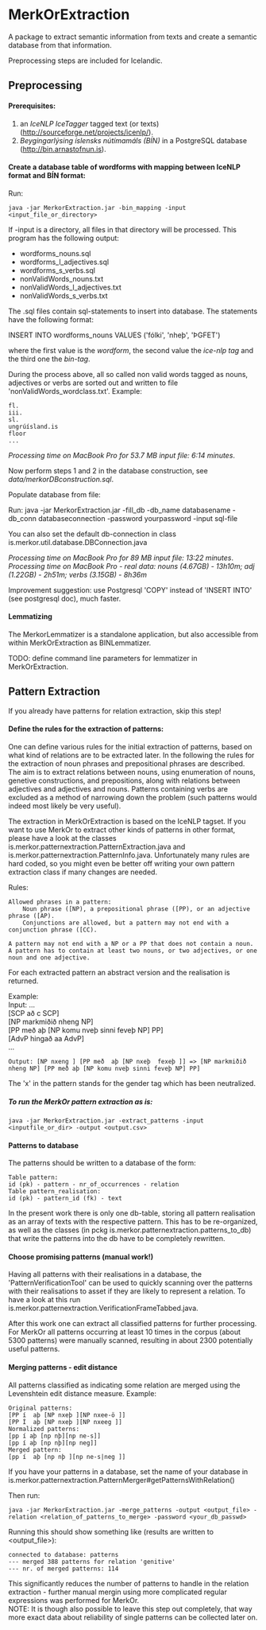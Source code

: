 # MerkOrExtraction

A package to extract semantic information from texts and create a semantic database from that information.

Preprocessing steps are included for Icelandic.

## Preprocessing

#### Prerequisites: 
1. an <i>IceNLP IceTagger</i> tagged text (or texts) (<http://sourceforge.net/projects/icenlp/>).
2. <i>Beygingarlýsing íslensks nútímamáls (BÍN)</i> in a PostgreSQL database (<http://bin.arnastofnun.is>).

#### Create a database table of wordforms with mapping between IceNLP format and BÍN format:

Run:

    java -jar MerkorExtraction.jar -bin_mapping -input <input_file_or_directory>


If -input is a directory, all files in that directory will be processed.
This program has the following output:

* wordforms\_nouns.sql
* wordforms\_l\_adjectives.sql
* wordforms\_s\_verbs.sql
* nonValidWords\_nouns.txt
* nonValidWords\_l\_adjectives.txt
* nonValidWords\_s\_verbs.txt

The .sql files contain sql-statements to insert into database. The statements have the following format:

   INSERT INTO wordforms\_nouns VALUES ('fólki', 'nheþ', 'ÞGFET')

where the first value is the <i>wordform</i>, the second value the <i>ice-nlp tag</i> and the third one the <i>bin-tag</i>.

During the process above, all so called non valid words tagged as nouns, adjectives or verbs are sorted out
and written to file 'nonValidWords\_wordclass.txt'.
Example:

    fl.
    iii.
    sl.
    ungrúísland.is
    floor
    ...

<i>Processing time on MacBook Pro for 53.7 MB input file: 6:14 minutes</i>.

Now perform steps 1 and 2 in the database construction, see <i>data/merkorDBconstruction.sql</i>.

Populate database from file:

Run:
    java -jar MerkorExtraction.jar -fill\_db -db\_name databasename -db\_conn databaseconnection -password yourpassword -input sql-file

You can also set the default db-connection in class is.merkor.util.database.DBConnection.java

<i>Processing time on MacBook Pro for 89 MB input file: 13:22 minutes</i>.
<i>Processing time on MacBook Pro - real data: nouns (4.67GB) - 13h10m; adj (1.22GB) - 2h51m; verbs (3.15GB) - 8h36m</i>

Improvement suggestion: use Postgresql 'COPY' instead of 'INSERT INTO' (see postgresql doc), much faster.

#### Lemmatizing

The MerkorLemmatizer is a standalone application, but also accessible from within MerkOrExtraction as BINLemmatizer.

TODO: define command line parameters for lemmatizer in MerkOrExtraction.

## Pattern Extraction

If you already have patterns for relation extraction, skip this step!

#### Define the rules for the extraction of patterns:

One can define various rules for the initial extraction of patterns, based on what kind of relations are to be extracted later.
In the following the rules for the extraction of noun phrases and prepositional phrases are described. The aim is to 
extract relations between nouns, using enumeration of nouns, genetive constructions, and prepositions, along with relations between
adjectives and adjectives and nouns.
Patterns containing verbs are excluded as a method of narrowing down the problem (such patterns would indeed most likely be very useful).

The extraction in MerkOrExtraction is based on the IceNLP tagset. If you want to use MerkOr to extract other kinds of patterns in other format,
please have a look at the classes is.merkor.patternextraction.PatternExtraction.java and is.merkor.patternextraction.PatternInfo.java.
Unfortunately many rules are hard coded, so you might even be better off writing your own pattern extraction class if many changes are needed.

Rules:

    Allowed phrases in a pattern:
        Noun phrase ([NP), a prepositional phrase ([PP), or an adjective phrase ([AP).
        Conjunctions are allowed, but a pattern may not end with a conjunction phrase ([CC).

    A pattern may not end with a NP or a PP that does not contain a noun.
    A pattern has to contain at least two nouns, or two adjectives, or one noun and one adjective.

For each extracted pattern an abstract version and the realisation is returned.

Example:  
    Input:  ...  
            [SCP að c SCP]  
            [NP markmiðið nheng NP]  
            [PP með aþ [NP komu nveþ sinni feveþ NP] PP]  
            [AdvP hingað aa AdvP]  
            ...  

    Output: [NP nxeng ] [PP með  aþ [NP nxeþ  fexeþ ]] => [NP markmiðið nheng NP] [PP með aþ [NP komu nveþ sinni feveþ NP] PP]

The 'x' in the pattern stands for the gender tag which has been neutralized.

##### To run the MerkOr pattern extraction as is:

    java -jar MerkorExtraction.jar -extract_patterns -input <inputfile_or_dir> -output <output.csv>

#### Patterns to database

The patterns should be written to a database of the form:

    Table pattern:  
    id (pk) - pattern - nr_of_occurrences - relation  
    Table pattern_realisation:  
    id (pk) - pattern_id (fk) - text  

In the present work there is only one db-table, storing all pattern realisation as an array of texts with the respective pattern.
This has to be re-organized, as well as the classes (in pckg is.merkor.patternextraction.patterns_to_db) that write the patterns into the db have to be completely rewritten.

#### Choose promising patterns (manual work!)

Having all patterns with their realisations in a database, the 'PatternVerificationTool' can be used to quickly scanning over the patterns with their realisations to asset if they are likely to represent a relation. To have a look at this run is.merkor.patternextraction.VerificationFrameTabbed.java.

After this work one can extract all classified patterns for further processing. For MerkOr all patterns occurring at least 10 times in the corpus (about 5300 patterns) were manually scanned, resulting in about 2300 potentially useful patterns.

#### Merging patterns - edit distance

All patterns classified as indicating some relation are merged using the Levenshtein edit distance measure.
Example:

    Original patterns:
    [PP í  aþ [NP nxeþ ][NP nxee-ö ]]
    [PP Í  aþ [NP nxeþ ][NP nxeeg ]]
    Normalized patterns:
    [pp í aþ [np nþ][np ne-s]]
    [pp í aþ [np nþ][np neg]] 
    Merged pattern:
    [pp í  aþ [np nþ ][np ne-s|neg ]]

If you have your patterns in a database, set the name of your database in is.merkor.patternextraction.PatternMerger#getPatternsWithRelation()  

Then run:

    java -jar MerkorExtraction.jar -merge_patterns -output <output_file> -relation <relation_of_patterns_to_merge> -password <your_db_passwd>

Running this should show something like (results are written to <output_file>):

    connected to database: patterns
    --- merged 388 patterns for relation 'genitive'
    --- nr. of merged patterns: 114

This significantly reduces the number of patterns to handle in the relation extraction - further manual mergin using more
complicated regular expressions was performed for MerkOr.  
NOTE: It is though also possible to leave this step out completely, that way more exact data about reliability of single patterns can be collected later on.
